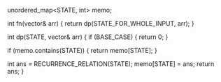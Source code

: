 unordered_map<STATE, int> memo;

int fn(vector<int>& arr) {
    return dp(STATE_FOR_WHOLE_INPUT, arr);
}

int dp(STATE, vector<int>& arr) {
    if (BASE_CASE) {
        return 0;
    }

  if (memo.contains(STATE)) {
        return memo[STATE];
    }

  int ans = RECURRENCE_RELATION(STATE);
    memo[STATE] = ans;
    return ans;
}

